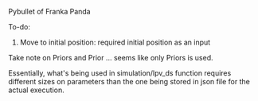 Pybullet of Franka Panda


To-do:

1. Move to initial position: required initial position as an input


Take note on Priors and Prior ... seems like only Priors is used.


Essentially, what's being used in simulation/lpv_ds function requires different sizes on parameters than the one being stored in json file for the actual execution.

